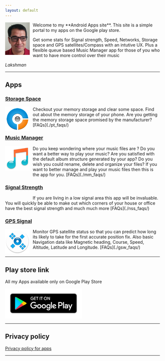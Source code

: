 ```yaml
---
layout: default
---
```


<img src="/assets/main/profile.jpg" alt="" style="float: left; width: 80px;height: 106px;margin-right: 10px;"/>
Welcome to my **Android Apps site**. This site is a simple portal to my apps on the Google play store.

Get some stats for Signal strength, Speed, Networks, Storage space and GPS satellites/Compass with an intutive UX. Plus a flexible queue based Music Manager app for those of you who want to have more control over their music

<i>Lakshman</i>
<div style="clear: left;"/>

<hr>

## Apps

### [Storage Space](http://play.google.com/store/apps/details?id=com.cls.partition)
<img  style="float: left; margin-right: 10px; margin-bottom: 10px;width: 80px" src="/assets/main/pt.png" alt=""/>
Checkout your memory storage and clear some space. Find out about the memory storage of your phone. Are you getting the memory storage space promised by the manufacturer? [FAQs](./pt_faqs/)

<div style="clear: left;"/>

### [Music Manager](http://play.google.com/store/apps/details?id=com.cls.musicplayer)
<img  style="float: left; margin-right: 10px; margin-bottom: 10px;width: 80px" src="/assets/main/mm.png" alt=""/>
Do you keep wondering where your music files are ? Do you want a better way to play your music? Are you satisfied with the default album structure generated by your app? Do you wish you could rename, delete and organize your files? If you want to better manage and play your music files then this is the app for you. [FAQs](./mm_faqs/)

<div style="clear: left;"/>

### [Signal Strength](http://play.google.com/store/apps/details?id=com.cls.networkwidget)
<img  style="float: left; margin-right: 10px; margin-bottom: 10px;width: 80px" src="/assets/main/ss.png" alt=""/>
If you are living in a low signal area this app will be invaluable. You will quickly be able to make out which corners of your house or office have the best signal strength and much much more [FAQs](./nss_faqs/)

<div style="clear: left;"/>

### [GPS Signal](http://play.google.com/store/apps/details?id=com.cls.gpswidget)
<img  style="float: left; margin-right: 10px; margin-bottom: 10px;width: 80px" src="/assets/main/gs.png" alt=""/>
Monitor GPS satellite status so that you can predict how long its likely to take for the first accurate position fix. Also basic Navigation data like Magnetic heading, Course, Speed, Altitude, Latitude and Longitude. [FAQs](./gsw_faqs/)
<div style="clear: left;"/>

<hr>

## Play store link
All my Apps available only on Google Play Store

<a href="http://play.google.com/store/apps/developer?id=Lakshman">
  <img src="/assets/main/google-play-badge.png" alt="Play store" style="width:250px;border:0;">
</a>

<hr>

## Privacy policy
[Privacy policy for apps](privacy-policy)

<hr>
